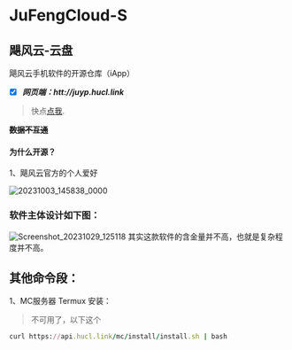# JuFengCloud-S
## 飓风云-云盘
飓风云手机软件的开源仓库（iApp）

- [x] _**网页端：htt://juyp.hucl.link**_

>快点[点我](http://juyp.hucl.link).

**~~数据不互通~~**

#### 为什么开源？

1、飓风云官方的个人爱好

![20231003_145838_0000](https://github.com/Beiyang5325/JuFengCloud-S/assets/125697776/b97fc735-0e10-4101-8689-3cd612db92c8)


### 软件主体设计如下图：

![Screenshot_20231029_125118](https://github.com/Beiyang5325/JuFengCloud-S/assets/125697776/2ba3ee88-b1ab-4d6d-be89-cae12fd62c6c)
其实这款软件的含金量并不高，也就是复杂程度并不高。


## 其他命令段：

1、MC服务器 Termux 安装：
> 不可用了，以下这个
```ruby
curl https://api.hucl.link/mc/install/install.sh | bash
```
